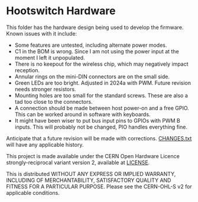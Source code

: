 Hootswitch Hardware
===================

This folder has the hardware design being used to develop the firmware. Known
issues with it include:

- Some features are untested, including alternate power modes.
- C1 in the BOM is wrong. Since I am not using the power input at the moment I
  left it unpopulated.
- There is no keepout for the wireless chip, which may negatively impact
  reception.
- Annular rings on the mini-DIN connectors are on the small side.
- Green LEDs are too bright. Adjusted in 2024a with PWM. Future revision needs
  stronger resistors.
- Mounting holes are too small for the standard screws. These are also a tad
  too close to the connectors.
- A connection should be made between host power-on and a free GPIO. This can
  be worked around in software with keyboards.
- It might have been wiser to put bus input pins to GPIOs with PWM B inputs.
  This will probably not be changed, PIO handles everything fine.

Anticipate that a future revision will be made with corrections.
[CHANGES.txt](CHANGES.txt) will have any applicable history.

This project is made available under the CERN Open Hardware Licence
strongly-reciprocal variant version 2, available at [LICENSE](LICENSE).

This is distributed WITHOUT ANY EXPRESS OR IMPLIED WARRANTY, INCLUDING OF
MERCHANTABILITY, SATISFACTORY QUALITY AND FITNESS FOR A PARTICULAR PURPOSE.
Please see the CERN-OHL-S v2 for applicable conditions.
